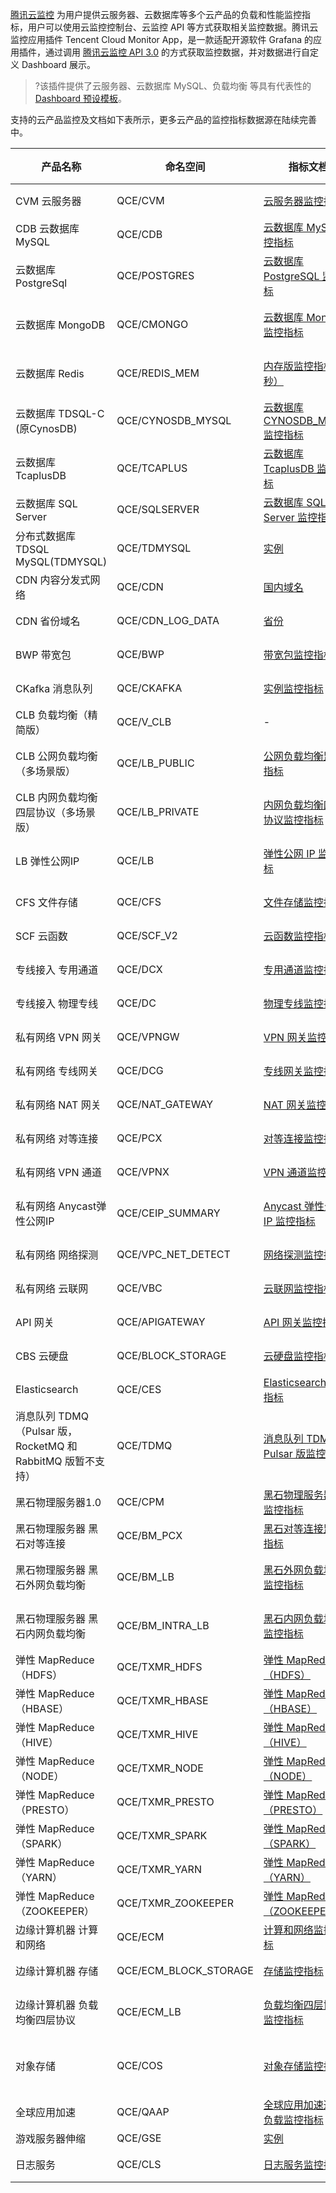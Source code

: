 [腾讯云监控](https://cloud.tencent.com/product/cm) 为用户提供云服务器、云数据库等多个云产品的负载和性能监控指标，用户可以使用云监控控制台、云监控 API 等方式获取相关监控数据。腾讯云监控应用插件 Tencent Cloud Monitor App，是一款适配开源软件 Grafana 的应用插件，通过调用 [腾讯云监控 API 3.0](https://cloud.tencent.com/document/product/248/30342) 的方式获取监控数据，并对数据进行自定义 Dashboard 展示。

>?该插件提供了云服务器、云数据库 MySQL、负载均衡 等具有代表性的 [Dashboard 预设模板](https://github.com/TencentCloud/tencentcloud-monitor-grafana-app/tree/master/src/dashboards)。

支持的云产品监控及文档如下表所示，更多云产品的监控指标数据源在陆续完善中。

产品名称 | 命名空间 | 指标文档 | 实例列表接口文档 
------ | ------- | ------- | ------------- 
CVM 云服务器 | QCE/CVM |[云服务器监控指标](https://cloud.tencent.com/document/api/248/6843) | [查询示例列表](https://cloud.tencent.com/document/api/213/15728)
CDB 云数据库 MySQL | QCE/CDB | [云数据库 MySQL 监控指标](https://cloud.tencent.com/document/api/248/45147) | [查询实例列表](https://cloud.tencent.com/document/api/236/15872) 
云数据库 PostgreSql | QCE/POSTGRES | [云数据库 PostgreSQL 监控指标](https://cloud.tencent.com/document/product/248/45105)  | [查询实例列表](https://cloud.tencent.com/document/api/409/16773) 
云数据库 MongoDB | QCE/CMONGO | [云数据库 MongoDB 监控指标](https://cloud.tencent.com/document/product/248/45104)  | [查询云数据库实例列表](https://cloud.tencent.com/document/api/240/38568) 
云数据库 Redis | QCE/REDIS_MEM | [内存版监控指标（5秒）](https://cloud.tencent.com/document/product/248/49729)  | [查询 Redis 实例列表](https://cloud.tencent.com/document/api/239/20018) 
云数据库 TDSQL-C (原CynosDB) | QCE/CYNOSDB_MYSQL | [云数据库 CYNOSDB_MYSQL 监控指标](https://cloud.tencent.com/document/product/248/45106)  | [查询实例列表](https://cloud.tencent.com/document/product/1003/48334)
云数据库 TcaplusDB | QCE/TCAPLUS | [云数据库 TcaplusDB 监控指标](https://cloud.tencent.com/document/product/248/45107)  | [查询实例列表](https://cloud.tencent.com/document/api/1003/48334) 
云数据库 SQL Server | QCE/SQLSERVER | [云数据库 SQL Server 监控指标](https://cloud.tencent.com/document/product/248/45146)  | [查询实例列表](https://cloud.tencent.com/document/api/238/19969) 
分布式数据库 TDSQL MySQL(TDMYSQL) | QCE/TDMYSQL | [实例](https://cloud.tencent.com/document/product/248/54401) | [查询实例列表](https://cloud.tencent.com/document/api/557/16140) 
CDN 内容分发式网络 | QCE/CDN | [国内域名](https://cloud.tencent.com/document/product/248/50386)  | [查询域名基本信息](https://cloud.tencent.com/document/api/228/41118) 
CDN 省份域名 | QCE/CDN_LOG_DATA | [省份](https://cloud.tencent.com/document/product/248/50388)  | [查询域名基本信息](https://cloud.tencent.com/document/api/228/41118) 
BWP 带宽包 | QCE/BWP | [带宽包监控指标](https://cloud.tencent.com/document/product/248/45098) | [查询带宽包资源](https://cloud.tencent.com/document/api/215/19209) 
CKafka 消息队列 | QCE/CKAFKA | [实例监控指标](https://cloud.tencent.com/document/product/248/45121)  | [获取实例列表](https://cloud.tencent.com/document/api/597/40835) 
CLB 负载均衡（精简版） | QCE/V_CLB | -  | - 
CLB 公网负载均衡（多场景版） | QCE/LB_PUBLIC | [公网负载均衡监控指标](https://cloud.tencent.com/document/product/248/51898)  | [查询负载均衡实例列表](https://cloud.tencent.com/document/api/214/30685) 
CLB 内网负载均衡四层协议（多场景版） | QCE/LB_PRIVATE | [内网负载均衡四层协议监控指标](https://cloud.tencent.com/document/product/248/51899) | [查询负载均衡实例列表](https://cloud.tencent.com/document/api/214/30685) 
LB 弹性公网IP | QCE/LB | [弹性公网 IP 监控指标](https://cloud.tencent.com/document/product/248/45099) | [查询弹性公网 IP 列表](https://cloud.tencent.com/document/api/215/16702) 
CFS 文件存储 | QCE/CFS | [文件存储监控指标](https://cloud.tencent.com/document/product/248/45143) | [查询文件系统](https://cloud.tencent.com/document/api/582/38170) 
SCF 云函数 | QCE/SCF_V2 | [云函数监控指标](https://cloud.tencent.com/document/product/248/45130) | [获取函数列表](https://cloud.tencent.com/document/api/583/18582) 
专线接入 专用通道 | QCE/DCX | [专用通道监控指标](https://cloud.tencent.com/document/product/248/45101) | [查询专用通道列表](https://cloud.tencent.com/document/api/216/19819) 
专线接入 物理专线 | QCE/DC | [物理专线监控指标](https://cloud.tencent.com/document/product/248/45102) | [查询物理专线列表](https://cloud.tencent.com/document/api/216/34826) 
私有网络 VPN 网关 | QCE/VPNGW | [VPN 网关监控指标](https://cloud.tencent.com/document/product/248/45070) | [查询 VPN 网关](https://cloud.tencent.com/document/api/215/17514) 
私有网络 专线网关 | QCE/DCG | [专线网关监控指标](https://cloud.tencent.com/document/product/248/45072) | [查询专线网关](https://cloud.tencent.com/document/api/215/30644) 
私有网络 NAT 网关 | QCE/NAT_GATEWAY | [NAT 网关监控指标](https://cloud.tencent.com/document/product/248/45069) | [查询 NAT 网关](https://cloud.tencent.com/document/api/215/36034) 
私有网络 对等连接 | QCE/PCX | [对等连接监控指标](https://cloud.tencent.com/document/product/248/45096) | [查询对等连接](https://cloud.tencent.com/document/product/215/2101) 
私有网络 VPN 通道 | QCE/VPNX | [VPN 通道监控指标](https://cloud.tencent.com/document/product/248/45071) | [查询VPN通道列表](https://cloud.tencent.com/document/api/215/17515) 
私有网络 Anycast弹性公网IP | QCE/CEIP_SUMMARY | [Anycast 弹性公网 IP 监控指标](https://cloud.tencent.com/document/product/248/50381) | [查询弹性公网IP列表](https://cloud.tencent.com/document/api/215/16702) 
私有网络 网络探测 | QCE/VPC_NET_DETECT | [网络探测监控指标](https://cloud.tencent.com/document/product/248/50384) | [查询网络探测列表](https://cloud.tencent.com/document/api/215/38696) 
私有网络 云联网 | QCE/VBC | [云联网监控指标](https://cloud.tencent.com/document/product/248/45073) | [查询CCN列表](https://cloud.tencent.com/document/api/215/19199) 
API 网关 | QCE/APIGATEWAY | [API 网关监控指标](https://cloud.tencent.com/document/product/248/45127) | [查询服务环境列表](https://cloud.tencent.com/document/api/628/45198) 
CBS 云硬盘 | QCE/BLOCK_STORAGE | [云硬盘监控指标](https://cloud.tencent.com/document/product/248/45411) | [查询云硬盘列表](https://cloud.tencent.com/document/api/362/16315) 
Elasticsearch | QCE/CES | [Elasticsearch 监控指标](https://cloud.tencent.com/document/product/248/45129) | [查询 ES 集群实例](https://cloud.tencent.com/document/api/845/30631) 
消息队列 TDMQ（Pulsar 版，RocketMQ 和 RabbitMQ 版暂不支持） | QCE/TDMQ | [消息队列 TDMQ Pulsar 版监控指标](https://cloud.tencent.com/document/product/248/80466) | [获取集群列表](https://cloud.tencent.com/document/api/1179/52183) 
黑石物理服务器1.0 | QCE/CPM | [黑石物理服务器1.0监控指标](https://cloud.tencent.com/document/product/248/45881) | [查询物理机信息](https://cloud.tencent.com/document/api/386/32904) 
黑石物理服务器 黑石对等连接 | QCE/BM_PCX | [黑石对等连接监控指标](https://cloud.tencent.com/document/product/248/45884) | [获取对等连接列表](https://cloud.tencent.com/document/product/1024/36903) 
黑石物理服务器 黑石外网负载均衡 | QCE/BM_LB | [黑石外网负载均衡监控指标](https://cloud.tencent.com/document/product/248/45886) | [获取黑石负载均衡实例列表](https://cloud.tencent.com/document/api/1027/33280) 
黑石物理服务器 黑石内网负载均衡 | QCE/BM_INTRA_LB | [黑石内网负载均衡监控指标](https://cloud.tencent.com/document/product/248/45885) | [获取黑石负载均衡实例列表](https://cloud.tencent.com/document/api/1027/33280) 
弹性 MapReduce（HDFS） | QCE/TXMR_HDFS | [弹性 MapReduce（HDFS）](https://cloud.tencent.com/document/product/248/44797) | [查询EMR实例](https://cloud.tencent.com/document/api/589/34266) 
弹性 MapReduce（HBASE） | QCE/TXMR_HBASE | [弹性 MapReduce（HBASE）](https://cloud.tencent.com/document/product/248/45567) | [查询EMR实例](https://cloud.tencent.com/document/api/589/34266) 
弹性 MapReduce（HIVE） | QCE/TXMR_HIVE | [弹性 MapReduce（HIVE）](https://cloud.tencent.com/document/product/248/45569) | [查询EMR实例](https://cloud.tencent.com/document/api/589/34266) 
弹性 MapReduce（NODE） | QCE/TXMR_NODE | [弹性 MapReduce（NODE）](https://cloud.tencent.com/document/product/248/45570) | [查询EMR实例](https://cloud.tencent.com/document/api/589/34266) 
弹性 MapReduce（PRESTO） | QCE/TXMR_PRESTO | [弹性 MapReduce（PRESTO）](https://cloud.tencent.com/document/product/248/45571) | [查询EMR实例](https://cloud.tencent.com/document/api/589/34266) 
弹性 MapReduce（SPARK） | QCE/TXMR_SPARK | [弹性 MapReduce（SPARK）](https://cloud.tencent.com/document/product/248/45572) | [查询EMR实例](https://cloud.tencent.com/document/api/589/34266) 
弹性 MapReduce（YARN） | QCE/TXMR_YARN | [弹性 MapReduce（YARN）](https://cloud.tencent.com/document/product/248/45573) | [查询EMR实例](https://cloud.tencent.com/document/api/589/34266) 
弹性 MapReduce（ZOOKEEPER） | QCE/TXMR_ZOOKEEPER | [弹性 MapReduce（ZOOKEEPER）](https://cloud.tencent.com/document/product/248/45574) | [查询EMR实例](https://cloud.tencent.com/document/api/589/34266) 
边缘计算机器 计算和网络 | QCE/ECM | [计算和网络监控指标](https://cloud.tencent.com/document/product/248/45124) | [获取实例相关信息](https://cloud.tencent.com/document/api/1108/42565) 
边缘计算机器 存储 | QCE/ECM_BLOCK_STORAGE | [存储监控指标](https://cloud.tencent.com/document/product/248/45123) | [获取实例相关信息](https://cloud.tencent.com/document/api/1108/42565) 
边缘计算机器 负载均衡四层协议 | QCE/ECM_LB | [负载均衡四层协议监控指标](https://cloud.tencent.com/document/product/248/54253) | [查询负载均衡实例列表](https://cloud.tencent.com/document/api/1108/48459) 
对象存储 | QCE/COS | [对象存储监控指标](https://cloud.tencent.com/document/product/248/45140) | [GET Service（List Buckets）](https://cloud.tencent.com/document/api/436/8291) 
全球应用加速 | QCE/QAAP | [全球应用加速通道负载监控指标](https://cloud.tencent.com/document/product/248/45062) | [查询通道实例列表](https://cloud.tencent.com/document/api/608/36963) 
游戏服务器伸缩 | QCE/GSE | [实例](https://cloud.tencent.com/document/product/248/55273) | [API 概览](https://cloud.tencent.com/document/api/1165/42076) 
日志服务 | QCE/CLS | [日志服务监控指标](https://cloud.tencent.com/document/product/248/63922) | [获取日志主题列表](https://cloud.tencent.com/document/api/614/56454) 
